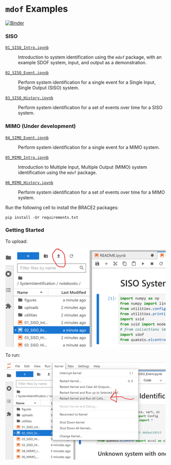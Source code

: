 # `mdof` Examples

[![Binder](https://mybinder.org/badge_logo.svg)](https://mybinder.org/v2/gh/BRACE2/mdof/HEAD?labpath=notebooks%2FREADME.ipynb)

<h3 id="siso">SISO</h3>

<dl>
<dt><a href="01_SISO_Intro.ipynb"><code>01_SISO_Intro.ipynb</code></a></dt>
<dd><p>Introduction to system identification using the <code>mdof</code> package, with an example SDOF system, input, and output as a demonstration.</p>
</dd>
<dt><a href="02_SISO_Event.ipynb"><code>02_SISO_Event.ipynb</code></a></dt>
<dd><p>Perform system identification for a single event for a Single Input, Single Output (SISO) system.</p>
</dd>
<dt><a href="03_SISO_History.ipynb"><code>03_SISO_History.ipynb</code></a></dt>
<dd><p>Perform system identification for a set of events over time for a SISO system.</p>
</dd>
</dl>

<h3 id="mimo">MIMO (Under development)</h3>

<dl>
<dt><a href="04_SIMO_Event.ipynb"><code>04_SIMO_Event.ipynb</code></a></dt>
<dd><p>Perform system identification for a single event for a MIMO system.</p>
</dd>
<dt><a href="05_MIMO_Intro.ipynb"><code>05_MIMO_Intro.ipynb</code></a></dt>
<dd><p>Introduction to Multiple Input, Multiple Output (MIMO) system identification using the <code>mdof</code> package.</p>
</dd>
<dt><a href="06_MIMO_History.ipynb"><code>06_MIMO_History.ipynb</code></a></dt>
<dd><p>Perform system identification for a set of events over time for a MIMO system.</p>
</dd>
</dl>


Run the following cell to install the BRACE2 packages:

```shell
pip install -Ur requirements.txt
```

### Getting Started

To upload:

![Upload button](figures/uploads.png)

To run:

![Run button](figures/run_cells.png)
